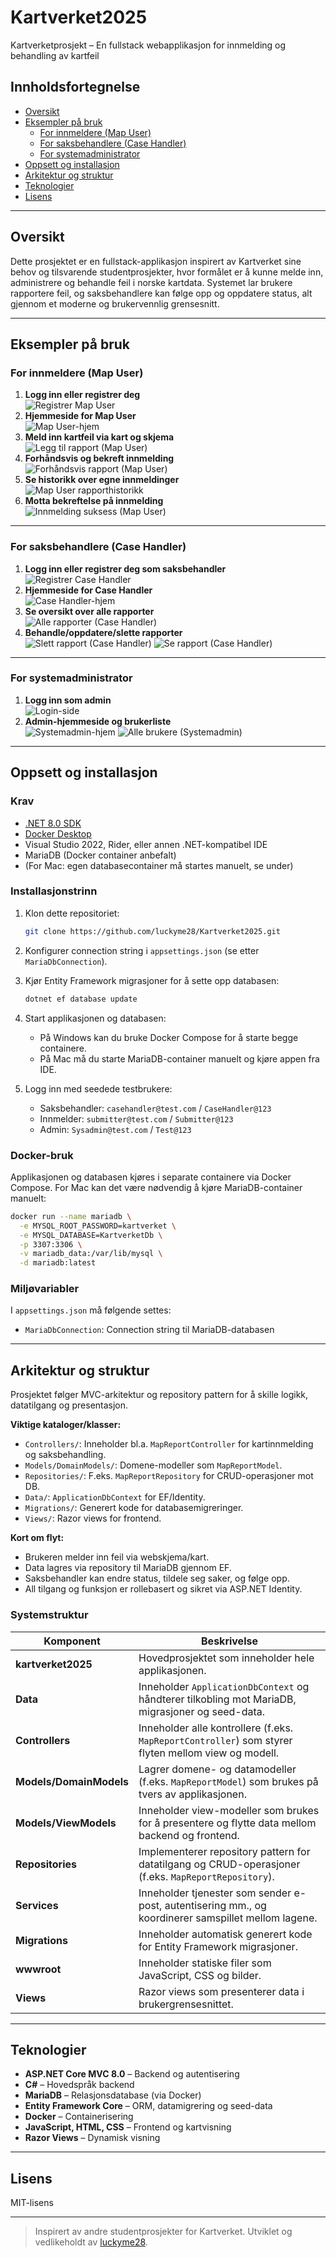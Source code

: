 # Kartverket2025

Kartverketprosjekt – En fullstack webapplikasjon for innmelding og behandling av kartfeil
## Innholdsfortegnelse

- [Oversikt](#oversikt)
- [Eksempler på bruk](#eksempler-på-bruk)
  - [For innmeldere (Map User)](#for-innmeldere-map-user)
  - [For saksbehandlere (Case Handler)](#for-saksbehandlere-case-handler)
  - [For systemadministrator](#for-systemadministrator)
- [Oppsett og installasjon](#oppsett-og-installasjon)
- [Arkitektur og struktur](#arkitektur-og-struktur)
- [Teknologier](#teknologier)
- [Lisens](#lisens)

---

## Oversikt

Dette prosjektet er en fullstack-applikasjon inspirert av Kartverket sine behov og tilsvarende studentprosjekter, hvor formålet er å kunne melde inn, administrere og behandle feil i norske kartdata. Systemet lar brukere rapportere feil, og saksbehandlere kan følge opp og oppdatere status, alt gjennom et moderne og brukervennlig grensesnitt.

---

## Eksempler på bruk

### For innmeldere (Map User)

1. **Logg inn eller registrer deg**  
   ![Registrer Map User](https://github.com/user-attachments/assets/5840aef8-2061-4bf4-ab4f-2dadcb15ef9a)
2. **Hjemmeside for Map User**  
   ![Map User-hjem](https://github.com/user-attachments/assets/4e17ab4c-9bcb-4c9b-a75b-b48255d34ad2)
3. **Meld inn kartfeil via kart og skjema**  
   ![Legg til rapport (Map User)](https://github.com/user-attachments/assets/35ab037e-73c9-4c90-b06a-d92385115f12)
4. **Forhåndsvis og bekreft innmelding**  
   ![Forhåndsvis rapport (Map User)](https://github.com/user-attachments/assets/099a1b92-95f1-43b2-beef-0fb460139f45)
5. **Se historikk over egne innmeldinger**  
   ![Map User rapporthistorikk](https://github.com/user-attachments/assets/d35ea96c-16ec-4829-aac1-5f692e6a8c4f)
6. **Motta bekreftelse på innmelding**  
   ![Innmelding suksess (Map User)](https://github.com/user-attachments/assets/72e2d434-46ef-476d-843b-78b0f92fa75b)

---

### For saksbehandlere (Case Handler)

1. **Logg inn eller registrer deg som saksbehandler**  
   ![Registrer Case Handler](https://github.com/user-attachments/assets/be3d3fcd-6009-4c31-b72c-72591b92dc90)
2. **Hjemmeside for Case Handler**  
   ![Case Handler-hjem](https://github.com/user-attachments/assets/4e62bd4d-d829-4a3a-9eab-3a4f696fa17d)
3. **Se oversikt over alle rapporter**  
   ![Alle rapporter (Case Handler)](https://github.com/user-attachments/assets/9f5e1081-f612-4deb-ace0-853e340443bb)
4. **Behandle/oppdatere/slette rapporter**  
   ![Slett rapport (Case Handler)](https://github.com/user-attachments/assets/6362e534-46bf-4ba9-84c6-c7050ec559bf)
   ![Se rapport (Case Handler)](https://github.com/user-attachments/assets/b3af82ca-faab-48d7-8e3f-3c6296f66749)

---

### For systemadministrator

1. **Logg inn som admin**  
   ![Login-side](https://github.com/user-attachments/assets/8e51b534-df7e-473d-89cf-bb7b3779693e)
2. **Admin-hjemmeside og brukerliste**  
   ![Systemadmin-hjem](https://github.com/user-attachments/assets/ddc861ee-eba1-46d6-a3b5-e28fa13f2310)
   ![Alle brukere (Systemadmin)](https://github.com/user-attachments/assets/ec0f5131-18b9-4354-bab6-545f49a45ab4)

---

## Oppsett og installasjon

### Krav

- [.NET 8.0 SDK](https://dotnet.microsoft.com/download)
- [Docker Desktop](https://www.docker.com/products/docker-desktop)
- Visual Studio 2022, Rider, eller annen .NET-kompatibel IDE
- MariaDB (Docker container anbefalt)
- (For Mac: egen databasecontainer må startes manuelt, se under)

### Installasjonstrinn

1. Klon dette repositoriet:
   ```sh
   git clone https://github.com/luckyme28/Kartverket2025.git
   ```

2. Konfigurer connection string i `appsettings.json` (se etter `MariaDbConnection`).

3. Kjør Entity Framework migrasjoner for å sette opp databasen:
   ```sh
   dotnet ef database update
   ```

4. Start applikasjonen og databasen:
   - På Windows kan du bruke Docker Compose for å starte begge containere.
   - På Mac må du starte MariaDB-container manuelt og kjøre appen fra IDE.

5. Logg inn med seedede testbrukere:
   - Saksbehandler: `casehandler@test.com` / `CaseHandler@123`
   - Innmelder: `submitter@test.com` / `Submitter@123`
   - Admin: `Sysadmin@test.com` / `Test@123`

### Docker-bruk

Applikasjonen og databasen kjøres i separate containere via Docker Compose. For Mac kan det være nødvendig å kjøre MariaDB-container manuelt:

```sh
docker run --name mariadb \
  -e MYSQL_ROOT_PASSWORD=kartverket \
  -e MYSQL_DATABASE=KartverketDb \
  -p 3307:3306 \
  -v mariadb_data:/var/lib/mysql \
  -d mariadb:latest
```

### Miljøvariabler

I `appsettings.json` må følgende settes:
- `MariaDbConnection`: Connection string til MariaDB-databasen

---

## Arkitektur og struktur

Prosjektet følger MVC-arkitektur og repository pattern for å skille logikk, datatilgang og presentasjon. 

**Viktige kataloger/klasser:**
- `Controllers/`: Inneholder bl.a. `MapReportController` for kartinnmelding og saksbehandling.
- `Models/DomainModels/`: Domene-modeller som `MapReportModel`.
- `Repositories/`: F.eks. `MapReportRepository` for CRUD-operasjoner mot DB.
- `Data/`: `ApplicationDbContext` for EF/Identity.
- `Migrations/`: Generert kode for databasemigreringer.
- `Views/`: Razor views for frontend.

**Kort om flyt:**
- Brukeren melder inn feil via webskjema/kart.
- Data lagres via repository til MariaDB gjennom EF.
- Saksbehandler kan endre status, tildele seg saker, og følge opp.
- All tilgang og funksjon er rollebasert og sikret via ASP.NET Identity.

### Systemstruktur

| **Komponent**         | **Beskrivelse**                                                                                   |
|----------------------|---------------------------------------------------------------------------------------------------|
| **kartverket2025**   | Hovedprosjektet som inneholder hele applikasjonen.                                                |
| **Data**             | Inneholder `ApplicationDbContext` og håndterer tilkobling mot MariaDB, migrasjoner og seed-data.  |
| **Controllers**      | Inneholder alle kontrollere (f.eks. `MapReportController`) som styrer flyten mellom view og modell.|
| **Models/DomainModels** | Lagrer domene- og datamodeller (f.eks. `MapReportModel`) som brukes på tvers av applikasjonen.  |
| **Models/ViewModels** | Inneholder view-modeller som brukes for å presentere og flytte data mellom backend og frontend.   |
| **Repositories**     | Implementerer repository pattern for datatilgang og CRUD-operasjoner (f.eks. `MapReportRepository`).|
| **Services**         | Inneholder tjenester som sender e-post, autentisering mm., og koordinerer samspillet mellom lagene.|
| **Migrations**       | Inneholder automatisk generert kode for Entity Framework migrasjoner.                             |
| **wwwroot**          | Inneholder statiske filer som JavaScript, CSS og bilder.                                          |
| **Views**            | Razor views som presenterer data i brukergrensesnittet.                                           |

---

## Teknologier

- **ASP.NET Core MVC 8.0** – Backend og autentisering
- **C#** – Hovedspråk backend
- **MariaDB** – Relasjonsdatabase (via Docker)
- **Entity Framework Core** – ORM, datamigrering og seed-data
- **Docker** – Containerisering
- **JavaScript, HTML, CSS** – Frontend og kartvisning
- **Razor Views** – Dynamisk visning

---

## Lisens

MIT-lisens

---

> Inspirert av andre studentprosjekter for Kartverket. Utviklet og vedlikeholdt av [luckyme28](https://github.com/luckyme28).
